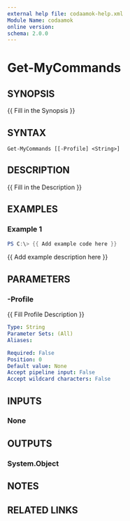 ```yaml
---
external help file: codaamok-help.xml
Module Name: codaamok
online version:
schema: 2.0.0
---
```


# Get-MyCommands

## SYNOPSIS
{{ Fill in the Synopsis }}

## SYNTAX

```
Get-MyCommands [[-Profile] <String>]
```

## DESCRIPTION
{{ Fill in the Description }}

## EXAMPLES

### Example 1
```powershell
PS C:\> {{ Add example code here }}
```

{{ Add example description here }}

## PARAMETERS

### -Profile
{{ Fill Profile Description }}

```yaml
Type: String
Parameter Sets: (All)
Aliases:

Required: False
Position: 0
Default value: None
Accept pipeline input: False
Accept wildcard characters: False
```

## INPUTS

### None
## OUTPUTS

### System.Object
## NOTES

## RELATED LINKS
